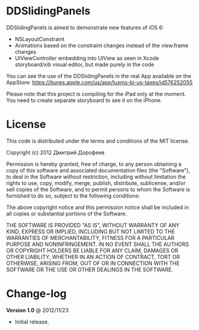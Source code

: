 DDSlidingPanels
=============

DDSlidingPanels is aimed to demonstrate new features of iOS 6:

- NSLayoutConstraint
- Animations based on the constraint changes instead of the view.frame changes
- UIViewController embedding into UIView as seen in Xcode storyboard/xib visual editor, but made purely in the code

You can see the use of the DDSlidingPanels in the real App available on the AppStore: https://itunes.apple.com/us/app/luxms-bi-us-taxes/id576252055

Please note that this project is compiling for the iPad only at the moment. You need to create separate storyboard to see it on the iPhone.

License
=======

This code is distributed under the terms and conditions of the MIT license. 

Copyright (c) 2012 Дмитрий Дорофеев

Permission is hereby granted, free of charge, to any person obtaining a copy of this software and associated documentation files (the "Software"), to deal in the Software without restriction, including without limitation the rights to use, copy, modify, merge, publish, distribute, sublicense, and/or sell copies of the Software, and to permit persons to whom the Software is furnished to do so, subject to the following conditions:

The above copyright notice and this permission notice shall be included in all copies or substantial portions of the Software.

THE SOFTWARE IS PROVIDED "AS IS", WITHOUT WARRANTY OF ANY KIND, EXPRESS OR IMPLIED, INCLUDING BUT NOT LIMITED TO THE WARRANTIES OF MERCHANTABILITY, FITNESS FOR A PARTICULAR PURPOSE AND NONINFRINGEMENT. IN NO EVENT SHALL THE AUTHORS OR COPYRIGHT HOLDERS BE LIABLE FOR ANY CLAIM, DAMAGES OR OTHER LIABILITY, WHETHER IN AN ACTION OF CONTRACT, TORT OR OTHERWISE, ARISING FROM, OUT OF OR IN CONNECTION WITH THE SOFTWARE OR THE USE OR OTHER DEALINGS IN THE SOFTWARE.


Change-log
==========

**Version 1.0** @ 2012/11/23

- Initial release.